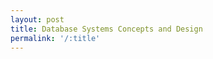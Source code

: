 ```yaml
---
layout: post
title: Database Systems Concepts and Design
permalink: '/:title'
---
```


<div class="gistpost">
	<script src="{{ site.gist_url }}2020-02-18-database-systems-concepts-and-design.md"></script>
</div>